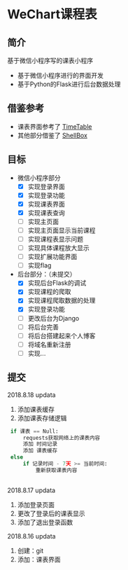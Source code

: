 # WeChart课程表

## 简介
基于微信小程序写的课表小程序
 - 基于微信小程序进行的界面开发
 - 基于Python的Flask进行后台数据处理


## 借鉴参考
 - 课表界面参考了
 [TimeTable](https://github.com/qq273681448/TimeTable)
 - 其他部分借鉴了
 [ShellBox](https://github.com/Airmole/ShellBox)

## 目标
 - 微信小程序部分
    * [X] 实现登录界面
    * [X] 实现登录功能
    * [X] 实现课表界面
    * [X] 实现课表查询
    * [ ] 实现主页面
    * [ ] 实现主页面显示当前课程
    * [ ] 实现课程表显示问题
    * [ ] 实现具体课程放大显示
    * [ ] 实现扩展功能界面
    * [ ] 实现flag
  
 - 后台部分：（未提交）
    * [X] 实现后台Flask的调试
    * [X] 实现课程的爬取
    * [X] 实现课程爬取数据的处理
    * [X] 实现登录功能
    * [ ] 更改后台为Django
    * [ ] 将后台完善
    * [ ] 将后台搭建起来个人博客
    * [ ] 将域名重新注册
    * [ ] 实现...

## 提交

2018.8.18 updata
 1. 添加课表缓存
 2. 添加课表存储逻辑
   ```python
    if 课表 == Null:
        requests获取网络上的课表内容
        添加 时间记录
        添加 课表缓存
    else
        if 记录时间 - 7天 >= 当前时间:
            重新获取课表内容
        
   ```
   
2018.8.17 updata
 1. 添加登录页面
 2. 更改了登录后的课表显示
 3. 添加了退出登录函数

2018.8.16 updata
 
 1. 创建：git
 2. 添加：课表界面
